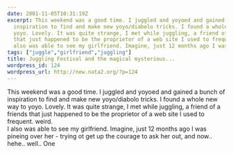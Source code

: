 ```yaml
---
date: 2001-11-05T10:31:19Z
excerpt: This weekend was a good time. I juggled and yoyoed and gained a bunch of
  inspiration to find and make new yoyo/diabolo tricks. I found a whole new way to
  yoyo. Lovely. It was quite strange, I met while juggling, a friend of a friends
  that just happened to be the proprietor of a web site I used to frequent. weird.I
  also was able to see my girlfriend. Imagine, just 12 months ago I was pineing ...
tags: ["juggle","girlfriend","juggling"]
title: Juggling Festival and the magical mysterious...
wordpress_id: 124
wordpress_url: http://new.nata2.org/?p=124
---
```


This weekend was a good time. I juggled and yoyoed and gained a bunch of inspiration to find and make new yoyo/diabolo tricks. I found a whole new way to yoyo. Lovely. It was quite strange, I met while juggling, a friend of a friends that just happened to be the proprietor of a web site I used to frequent. weird.<br/>I also was able to see my girlfriend. Imagine, just 12 months ago I was pineing over her - trying ot get up the courage to ask her out, and now.. hehe.. well.. One 
